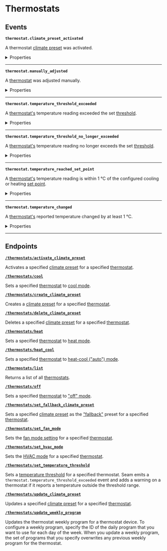 # Thermostats


## Events

**`thermostat.climate_preset_activated`**

A thermostat [climate preset](../../capability-guides/thermostats/creating-and-managing-climate-presets/README.md) was activated.

<details>

<summary>Properties</summary>

<strong><code>climate_preset_key</code></strong> <i>String</i>
  
    Key of the climate preset that was activated.

<strong><code>connected_account_id</code></strong> <i>UUID</i>
  
    ID of the connected account associated with the event.

<strong><code>created_at</code></strong> <i>Datetime</i>
  
    Date and time at which the event was created.

<strong><code>device_id</code></strong> <i>UUID</i>
  
    ID of the affected device.

<strong><code>event_id</code></strong> <i>UUID</i>
  
    ID of the event.

<strong><code>event_type</code></strong> <i>Enum</i>
  
    Value: `thermostat.climate_preset_activated`

<strong><code>is_fallback_climate_preset</code></strong> <i>Boolean</i>
  
    Indicates whether the climate preset that was activated is the fallback climate preset for the thermostat.

<strong><code>occurred_at</code></strong> <i>Datetime</i>
  
    Date and time at which the event occurred.

<strong><code>thermostat_schedule_id</code></strong> <i>UUID</i>
  
    ID of the thermostat schedule that prompted the affected climate preset to be activated.

<strong><code>workspace_id</code></strong> <i>UUID</i>
  
    ID of the workspace associated with the event.
</details>

---

**`thermostat.manually_adjusted`**

A [thermostat](https://docs.seam.co/latest/capability-guides/thermostats) was adjusted manually.

<details>

<summary>Properties</summary>

<strong><code>connected_account_id</code></strong> <i>UUID</i>
  
    ID of the connected account associated with the event.

<strong><code>cooling_set_point_celsius</code></strong> <i>Number</i>
  
    Temperature to which the thermostat should cool (in °C). See also [Set Points](../../capability-guides/thermostats/understanding-thermostat-concepts/set-points.md).

<strong><code>cooling_set_point_fahrenheit</code></strong> <i>Number</i>
  
    Temperature to which the thermostat should cool (in °F). See also [Set Points](../../capability-guides/thermostats/understanding-thermostat-concepts/set-points.md).

<strong><code>created_at</code></strong> <i>Datetime</i>
  
    Date and time at which the event was created.

<strong><code>device_id</code></strong> <i>UUID</i>
  
    ID of the affected device.

<strong><code>event_id</code></strong> <i>UUID</i>
  
    ID of the event.

<strong><code>event_type</code></strong> <i>Enum</i>
  
    Value: `thermostat.manually_adjusted`

<strong><code>fan_mode_setting</code></strong> <i>Enum</i>
  
    Desired [fan mode setting](https://docs.seam.co/latest/capability-guides/thermostats/configure-current-climate-settings#fan-mode-settings), such as `on`, `auto`, or `circulate`.
  <details>
      <summary>Enum values:</summary>
  
      - <code>auto`</code>
      - <code>on`</code>
      - <code>circulate`</code>
  </details>

<strong><code>heating_set_point_celsius</code></strong> <i>Number</i>
  
    Temperature to which the thermostat should heat (in °C). See also [Set Points](../../capability-guides/thermostats/understanding-thermostat-concepts/set-points.md).

<strong><code>heating_set_point_fahrenheit</code></strong> <i>Number</i>
  
    Temperature to which the thermostat should heat (in °F). See also [Set Points](../../capability-guides/thermostats/understanding-thermostat-concepts/set-points.md).

<strong><code>hvac_mode_setting</code></strong> <i>Enum</i>
  
    Desired [HVAC mode](../../capability-guides/thermostats/understanding-thermostat-concepts/hvac-mode.md) setting, such as `heat`, `cool`, `heat_cool`, or `off`.
  <details>
      <summary>Enum values:</summary>
  
      - <code>off`</code>
      - <code>heat`</code>
      - <code>cool`</code>
      - <code>heat_cool`</code>
  </details>

<strong><code>method</code></strong> <i>Enum</i>
  
    Method used to adjust the affected thermostat manually. `seam` indicates that the Seam API, Seam CLI, or Seam Console was used to adjust the thermostat.
  <details>
      <summary>Enum values:</summary>
  
      - <code>seam`</code>
      - <code>external`</code>
  </details>

<strong><code>occurred_at</code></strong> <i>Datetime</i>
  
    Date and time at which the event occurred.

<strong><code>workspace_id</code></strong> <i>UUID</i>
  
    ID of the workspace associated with the event.
</details>

---

**`thermostat.temperature_threshold_exceeded`**

A [thermostat's](https://docs.seam.co/latest/capability-guides/thermostats) temperature reading exceeded the set [threshold](../../capability-guides/thermostats/setting-and-monitoring-temperature-thresholds.md).

<details>

<summary>Properties</summary>

<strong><code>connected_account_id</code></strong> <i>UUID</i>
  
    ID of the connected account associated with the event.

<strong><code>created_at</code></strong> <i>Datetime</i>
  
    Date and time at which the event was created.

<strong><code>device_id</code></strong> <i>UUID</i>
  
    ID of the affected device.

<strong><code>event_id</code></strong> <i>UUID</i>
  
    ID of the event.

<strong><code>event_type</code></strong> <i>Enum</i>
  
    Value: `thermostat.temperature_threshold_exceeded`

<strong><code>lower_limit_celsius</code></strong> <i>Number</i>
  
    Lower temperature limit, in °C, defined by the set threshold.

<strong><code>lower_limit_fahrenheit</code></strong> <i>Number</i>
  
    Lower temperature limit, in °F, defined by the set threshold.

<strong><code>occurred_at</code></strong> <i>Datetime</i>
  
    Date and time at which the event occurred.

<strong><code>temperature_celsius</code></strong> <i>Number</i>
  
    Temperature, in °C, reported by the affected thermostat.

<strong><code>temperature_fahrenheit</code></strong> <i>Number</i>
  
    Temperature, in °F, reported by the affected thermostat.

<strong><code>upper_limit_celsius</code></strong> <i>Number</i>
  
    Upper temperature limit, in °C, defined by the set threshold.

<strong><code>upper_limit_fahrenheit</code></strong> <i>Number</i>
  
    Upper temperature limit, in °F, defined by the set threshold.

<strong><code>workspace_id</code></strong> <i>UUID</i>
  
    ID of the workspace associated with the event.
</details>

---

**`thermostat.temperature_threshold_no_longer_exceeded`**

A [thermostat's](https://docs.seam.co/latest/capability-guides/thermostats) temperature reading no longer exceeds the set [threshold](../../capability-guides/thermostats/setting-and-monitoring-temperature-thresholds.md).

<details>

<summary>Properties</summary>

<strong><code>connected_account_id</code></strong> <i>UUID</i>
  
    ID of the connected account associated with the event.

<strong><code>created_at</code></strong> <i>Datetime</i>
  
    Date and time at which the event was created.

<strong><code>device_id</code></strong> <i>UUID</i>
  
    ID of the affected device.

<strong><code>event_id</code></strong> <i>UUID</i>
  
    ID of the event.

<strong><code>event_type</code></strong> <i>Enum</i>
  
    Value: `thermostat.temperature_threshold_no_longer_exceeded`

<strong><code>lower_limit_celsius</code></strong> <i>Number</i>
  
    Lower temperature limit, in °C, defined by the set threshold.

<strong><code>lower_limit_fahrenheit</code></strong> <i>Number</i>
  
    Lower temperature limit, in °F, defined by the set threshold.

<strong><code>occurred_at</code></strong> <i>Datetime</i>
  
    Date and time at which the event occurred.

<strong><code>temperature_celsius</code></strong> <i>Number</i>
  
    Temperature, in °C, reported by the affected thermostat.

<strong><code>temperature_fahrenheit</code></strong> <i>Number</i>
  
    Temperature, in °F, reported by the affected thermostat.

<strong><code>upper_limit_celsius</code></strong> <i>Number</i>
  
    Upper temperature limit, in °C, defined by the set threshold.

<strong><code>upper_limit_fahrenheit</code></strong> <i>Number</i>
  
    Upper temperature limit, in °F, defined by the set threshold.

<strong><code>workspace_id</code></strong> <i>UUID</i>
  
    ID of the workspace associated with the event.
</details>

---

**`thermostat.temperature_reached_set_point`**

A [thermostat's](https://docs.seam.co/latest/capability-guides/thermostats) temperature reading is within 1 °C of the configured cooling or heating [set point](../../capability-guides/thermostats/understanding-thermostat-concepts/set-points.md).

<details>

<summary>Properties</summary>

<strong><code>connected_account_id</code></strong> <i>UUID</i>
  
    ID of the connected account associated with the event.

<strong><code>created_at</code></strong> <i>Datetime</i>
  
    Date and time at which the event was created.

<strong><code>desired_temperature_celsius</code></strong> <i>Number</i>
  
    Desired temperature, in °C, defined by the affected thermostat's cooling or heating set point.

<strong><code>desired_temperature_fahrenheit</code></strong> <i>Number</i>
  
    Desired temperature, in °F, defined by the affected thermostat's cooling or heating set point.

<strong><code>device_id</code></strong> <i>UUID</i>
  
    ID of the affected device.

<strong><code>event_id</code></strong> <i>UUID</i>
  
    ID of the event.

<strong><code>event_type</code></strong> <i>Enum</i>
  
    Value: `thermostat.temperature_reached_set_point`

<strong><code>occurred_at</code></strong> <i>Datetime</i>
  
    Date and time at which the event occurred.

<strong><code>temperature_celsius</code></strong> <i>Number</i>
  
    Temperature, in °C, reported by the affected thermostat.

<strong><code>temperature_fahrenheit</code></strong> <i>Number</i>
  
    Temperature, in °F, reported by the affected thermostat.

<strong><code>workspace_id</code></strong> <i>UUID</i>
  
    ID of the workspace associated with the event.
</details>

---

**`thermostat.temperature_changed`**

A [thermostat's](https://docs.seam.co/latest/capability-guides/thermostats) reported temperature changed by at least 1 °C.

<details>

<summary>Properties</summary>

<strong><code>connected_account_id</code></strong> <i>UUID</i>
  
    ID of the connected account associated with the event.

<strong><code>created_at</code></strong> <i>Datetime</i>
  
    Date and time at which the event was created.

<strong><code>device_id</code></strong> <i>UUID</i>
  
    ID of the affected device.

<strong><code>event_id</code></strong> <i>UUID</i>
  
    ID of the event.

<strong><code>event_type</code></strong> <i>Enum</i>
  
    Value: `thermostat.temperature_changed`

<strong><code>occurred_at</code></strong> <i>Datetime</i>
  
    Date and time at which the event occurred.

<strong><code>temperature_celsius</code></strong> <i>Number</i>
  
    Temperature, in °C, reported by the affected thermostat.

<strong><code>temperature_fahrenheit</code></strong> <i>Number</i>
  
    Temperature, in °F, reported by the affected thermostat.

<strong><code>workspace_id</code></strong> <i>UUID</i>
  
    ID of the workspace associated with the event.
</details>

---

## Endpoints


[**`/thermostats/activate_climate_preset`**](./activate_climate_preset.md)

Activates a specified [climate preset](../../capability-guides/thermostats/creating-and-managing-climate-presets/README.md) for a specified [thermostat](https://docs.seam.co/latest/capability-guides/thermostats).


[**`/thermostats/cool`**](./cool.md)

Sets a specified [thermostat](https://docs.seam.co/latest/capability-guides/thermostats) to [cool mode](https://docs.seam.co/latest/capability-guides/thermostats/configure-current-climate-settings).


[**`/thermostats/create_climate_preset`**](./create_climate_preset.md)

Creates a [climate preset](../../capability-guides/thermostats/creating-and-managing-climate-presets/README.md) for a specified [thermostat](https://docs.seam.co/latest/capability-guides/thermostats).


[**`/thermostats/delete_climate_preset`**](./delete_climate_preset.md)

Deletes a specified [climate preset](../../capability-guides/thermostats/creating-and-managing-climate-presets/README.md) for a specified [thermostat](https://docs.seam.co/latest/capability-guides/thermostats).


[**`/thermostats/heat`**](./heat.md)

Sets a specified [thermostat](https://docs.seam.co/latest/capability-guides/thermostats) to [heat mode](https://docs.seam.co/latest/capability-guides/thermostats/configure-current-climate-settings).


[**`/thermostats/heat_cool`**](./heat_cool.md)

Sets a specified [thermostat](https://docs.seam.co/latest/capability-guides/thermostats) to [heat-cool ("auto") mode](https://docs.seam.co/latest/capability-guides/thermostats/configure-current-climate-settings).


[**`/thermostats/list`**](./list.md)

Returns a list of all [thermostats](https://docs.seam.co/latest/capability-guides/thermostats).


[**`/thermostats/off`**](./off.md)

Sets a specified [thermostat](https://docs.seam.co/latest/capability-guides/thermostats) to ["off" mode](https://docs.seam.co/latest/capability-guides/thermostats/configure-current-climate-settings).


[**`/thermostats/set_fallback_climate_preset`**](./set_fallback_climate_preset.md)

Sets a specified [climate preset](../../capability-guides/thermostats/creating-and-managing-climate-presets/README.md) as the ["fallback"](../../capability-guides/thermostats/creating-and-managing-climate-presets/setting-the-fallback-climate-preset.md) preset for a specified [thermostat](https://docs.seam.co/latest/capability-guides/thermostats).


[**`/thermostats/set_fan_mode`**](./set_fan_mode.md)

Sets the [fan mode setting](https://docs.seam.co/latest/capability-guides/thermostats/configure-current-climate-settings#fan-mode-settings) for a specified [thermostat](https://docs.seam.co/latest/capability-guides/thermostats).


[**`/thermostats/set_hvac_mode`**](./set_hvac_mode.md)

Sets the [HVAC mode](https://docs.seam.co/latest/capability-guides/thermostats/configure-current-climate-settings) for a specified [thermostat](https://docs.seam.co/latest/capability-guides/thermostats).


[**`/thermostats/set_temperature_threshold`**](./set_temperature_threshold.md)

Sets a [temperature threshold](../../capability-guides/thermostats/setting-and-monitoring-temperature-thresholds.md) for a specified thermostat. Seam emits a `thermostat.temperature_threshold_exceeded` event and adds a warning on a thermostat if it reports a temperature outside the threshold range.


[**`/thermostats/update_climate_preset`**](./update_climate_preset.md)

Updates a specified [climate preset](../../capability-guides/thermostats/creating-and-managing-climate-presets/README.md) for a specified [thermostat](https://docs.seam.co/latest/capability-guides/thermostats).


[**`/thermostats/update_weekly_program`**](./update_weekly_program.md)

Updates the thermostat weekly program for a thermostat device. To configure a weekly program, specify the ID of the daily program that you want to use for each day of the week. When you update a weekly program, the set of programs that you specify overwrites any previous weekly program for the thermostat.


